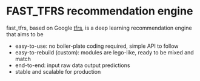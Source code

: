 # FAST_TFRS recommendation engine

fast_tfrs, based on Google [tfrs](https://www.tensorflow.org/recommenders), is a deep learning recommendation engine that aims to be 
- easy-to-use: no boiler-plate coding required, simple API to follow
- easy-to-rebuild (custom): modules are lego-like, ready to be mixed and match
- end-to-end: input raw data output predictions
- stable and scalable for production
